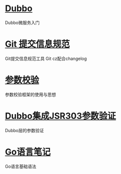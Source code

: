 # [Dubbo](/Dubbo3.0)

Dubbo微服务入门

# [Git 提交信息规范](/Gitcz使用)

Git提交信息规范工具 Git cz配合changelog

# [参数校验](/SpringBoot参数校验)

参数校验框架的使用与思想

# [Dubbo集成JSR303参数验证](/Dubbo集成JSR303参数验证)

Dubbo层的参数验证

# [Go语言笔记](/Go语言笔记)

Go语言基础语法
